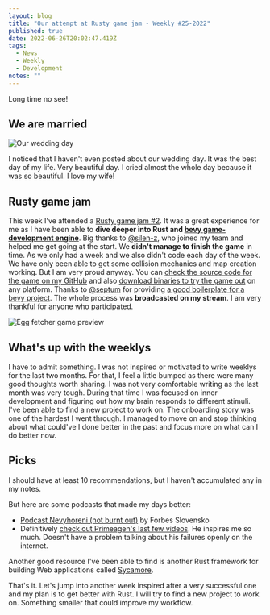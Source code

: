 ```yaml
---
layout: blog
title: "Our attempt at Rusty game jam - Weekly #25-2022"
published: true
date: 2022-06-26T20:02:47.419Z
tags:
  - News
  - Weekly
  - Development
notes: ""
---
```

Long time no see!

## We are married

![Our wedding day](/images/uploads/img_2591.jpg "Our wedding day")

I noticed that I haven't even posted about our wedding day.
It was the best day of my life. Very beautiful day. I cried almost the whole day because it was so beautiful. I love my wife!

## Rusty game jam

This week I've attended a [Rusty game jam #2](https://itch.io/jam/rusty-jam-2). It was a great experience for me as I have been able to **dive deeper into Rust and [bevy game-development engine](https://bevyengine.org/)**. Big thanks to [@silen-z](https://github.com/silen-z/), who joined my team and helped me get going at the start. We **didn't manage to finish the game** in time. As we only had a week and we also didn't code each day of the week. We have only been able to get some collision mechanics and map creation working. But I am very proud anyway. You can [check the source code for the game on my GitHub](https://github.com/michalvankodev/egg-fetcher/) and also [download binaries to try the game out](https://github.com/michalvankodev/egg-fetcher/releases/tag/v1.1) on any platform. Thanks to [@septum](https://github.com/septum) for providing [a good boilerplate for a bevy project](https://github.com/septum/rusty_jam_bevy_template). The whole process was **broadcasted on my stream**. I am very thankful for anyone who participated.

![Egg fetcher game preview](/images/uploads/screenshot-from-2022-06-26-22-37-16.png "Egg fetcher game preview")

## What's up with the weeklys

I have to admit something. I was not inspired or motivated to write weeklys for the last two months. For that, I feel a little bumped as there were many good thoughts worth sharing. I was not very comfortable writing as the last month was very tough. During that time I was focused on inner development and figuring out how my brain responds to different stimuli. I've been able to find a new project to work on. The onboarding story was one of the hardest I went through. I managed to move on and stop thinking about what could've I done better in the past and focus more on what can I do better now.

## Picks

I should have at least 10 recommendations, but I haven't accumulated any in my notes.

But here are some podcasts that made my days better:

* [Podcast Nevyhoreni (not burnt out)](https://open.spotify.com/show/0SvQ7orsdxIFhfEgEzcZuF) by Forbes Slovensko
* Definitively [check out Primeagen's last few videos](https://www.youtube.com/c/ThePrimeagen). He inspires me so much. Doesn't have a problem talking about his failures openly on the internet.

Another good resource I've been able to find is another Rust framework for building Web applications called [Sycamore](https://sycamore-rs.netlify.app/).

That's it. Let's jump into another week inspired after a very successful one and my plan is to get better with Rust. I will try to find a new project to work on. Something smaller that could improve my workflow.